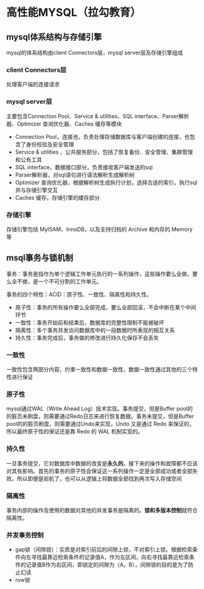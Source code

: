 # 高性能MYSQL（拉勾教育）

## mysql体系结构与存储引擎

mysql的体系结构由client Connectors层，mysql server层及存储引擎组成

### client Connectors层

处理客户端的连接请求

### mysql server层

主要包含Connection Pool、Service & utilities、SQL interface、Parser解析器、Optimizer 查询优化器、Caches 缓存等模块

+ Connection Pool，连接池，负责处理存储数据库与客户端创建的连接，也包含了身份校验及安全管理
+ Service & utilities ，公共服务部分，包括了恢复备份、安全管理、集群管理和公有工具
+ SQL interface，数据接口部分，负责接收客户端发送的sql
+ Parser解析器，对sql语句进行语法解析生成解析树
+ Optimizer 查询优化器，根据解析树生成执行计划，选择合适的索引，执行sql并与存储引擎交互
+ Caches 缓存，存储引擎的缓存部分

### 存储引擎

存储引擎包括 MyISAM、InnoDB，以及支持归档的 Archive 和内存的 Memory 等

## msql事务与锁机制

事务：事务是指作为单个逻辑工作单元执行的一系列操作，这些操作要么全做，要么全不做，是一个不可分割的工作单元。

事务的四个特性：ACID：原子性、一致性、隔离性和持久性。

+ 原子性：事务的所有操作要么全部完成，要么全部回滚，不会中断在某个中间环节
+ 一致性：事务开始前和结束后，数据库的完整性限制不能被破坏
+ 隔离性：多个事务并发访问数据库中的一段数据时所表现的相互关系
+ 持久性：事务完成后，事务做的修改进行持久化保存不会丢失

### 一致性

一致性包含两部分内容，约束一致性和数据一致性，数据一致性通过其他的三个特性进行保证

### 原子性

mysql通过WAL（Write Ahead Log）技术实现。事务提交，但是Buffer pool的的脏页未刷盘，则需要通过Redo日志来进行恢复数据。事务未提交，但是Buffer pool的的脏页刷盘，则需要通过Undo来实现，Undo 又是通过 Redo 来保证的，所以最终原子性的保证还是靠 Redo 的 WAL 机制实现的。

### 持久性

一旦事务提交，它对数据库中数据的改变是**永久的**，接下来的操作和故障都不应该对其有影响。首先的事务的原子性会保证这一系列操作一定是全部成功或者全部失败。所以即便是宕机了，也可以从逻辑上将数据全部找到再次写入存储空间

### 隔离性

事务内部的操作及使用的数据对其他的并发事务是隔离的。**锁和多版本控制**就符合隔离性。

### 并发事务控制

+ gap锁（间隙锁）：实质是对索引前后的间隙上锁，不对索引上锁。根据检索条件向左寻找最靠近检索条件的记录值A，作为左区间，向右寻找最靠近检索条件的记录值B作为右区间，即锁定的间隙为（A，B），间隙锁的目的是为了防止幻读
+ row锁